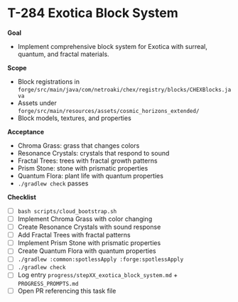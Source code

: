 # T-284 Exotica Block System

**Goal**

- Implement comprehensive block system for Exotica with surreal, quantum, and fractal materials.

**Scope**

- Block registrations in `forge/src/main/java/com/netroaki/chex/registry/blocks/CHEXBlocks.java`
- Assets under `forge/src/main/resources/assets/cosmic_horizons_extended/`
- Block models, textures, and properties

**Acceptance**

- Chroma Grass: grass that changes colors
- Resonance Crystals: crystals that respond to sound
- Fractal Trees: trees with fractal growth patterns
- Prism Stone: stone with prismatic properties
- Quantum Flora: plant life with quantum properties
- `./gradlew check` passes

**Checklist**

- [ ] `bash scripts/cloud_bootstrap.sh`
- [ ] Implement Chroma Grass with color changing
- [ ] Create Resonance Crystals with sound response
- [ ] Add Fractal Trees with fractal patterns
- [ ] Implement Prism Stone with prismatic properties
- [ ] Create Quantum Flora with quantum properties
- [ ] `./gradlew :common:spotlessApply :forge:spotlessApply`
- [ ] `./gradlew check`
- [ ] Log entry `progress/stepXX_exotica_block_system.md` + `PROGRESS_PROMPTS.md`
- [ ] Open PR referencing this task file
